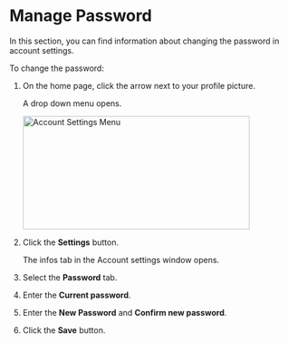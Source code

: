 # Manage Password

In this section, you can find information about  changing the password in account settings.

To change the password:

1. On the home page, click the arrow next to your profile picture.

    A drop down menu opens.

    <img src="../images/account-settings-menu.png" alt="Account Settings Menu" width="400" height="200"/>

1. Click the **Settings** button.

    The infos tab in the Account settings window opens.

 1. Select the **Password** tab.
 1. Enter the **Current password**.
 1. Enter the **New Password** and **Confirm new password**.
 1. Click the **Save** button.
 



   

    